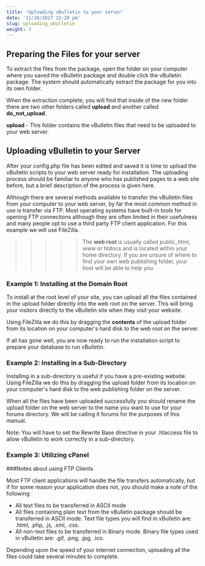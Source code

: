 ```yaml
---
title: 'Uploading vBulletin to your server'
date: '11/10/2017 12:20 pm'
slug: uploading_vbulletin
weight: 3
---
```


## Preparing the Files for your server

To extract the files from the package, open the folder on your computer where you saved the vBulletin package and double click the vBulletin package. The system should automatically extract the package for you into its own folder.

When the extraction complete, you will find that inside of the new folder there are two other folders called **upload** and another called **do_not_upload**.

**upload** - This folder contains the vBulletin files that need to be
uploaded to your web server.

## Uploading vBulletin to your Server

After your config.php file has been edited and saved it is time to upload the vBulletin scripts to your web server ready for installation. The uploading process should be familiar to anyone who has published pages to a web site before, but a brief description of the process is given here.

Although there are several methods available to transfer the vBulletin files from your computer to your web server, by far the most common method in use is transfer via FTP. Most operating systems have built-in tools for opening FTP connections although they are often limited in their usefulness and many people opt to use a third party FTP client application. For this example we will use FileZilla.

>>>>>The **web root** is usually called public_html, www or htdocs and is located within your home directory. If you are unsure of where to find your own web publishing folder, your
host will be able to help you.


### Example 1: Installing at the Domain Root
To install at the root level of your site, you can upload all the files contained in the upload folder directly into the web root on the server. This will bring your visitors directly to the vBulletin site when they visit your   website.

Using FileZilla we do this by dragging the **contents** of the upload folder from its location on your computer's hard disk to the web root on the server.

If all has gone well, you are now ready to run the installation script to prepare your database to run vBulletin.


### Example 2: Installing in a Sub-Directory
Installing in a sub-directory is useful if you have a pre-existing website. Using FileZilla we do this by dragging the upload folder from its location on your computer's hard disk to the web publishing folder on the server.

When all the files have been uploaded successfully you should rename the upload folder on the web server to the name you want to use for your forums directory. We will be calling it forums for the
purposes of this manual.


Note: You will have to set the Rewrite Base directive in your .htaccess file to allow vBulletin to work correctly in a sub-directory.

### Example 3: Utilizing cPanel


###Notes about using FTP Clients

Most FTP client applications will handle the file transfers automatically, but if for some reason your application does not, you should make a note of the following:
- All text files to be transferred in ASCII mode
- All files containing plain text from the vBulletin package should be transferred in ASCII mode. Text file types you will find in vBulletin are: .html, .php, .js, .xml, .css.
- All non-text files to be transferred in Binary mode. Binary file types used in vBulletin are: .gif, .png, .jpg, .ico.

Depending upon the speed of your internet connection, uploading all the files could take several minutes to complete.
